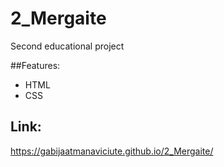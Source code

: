 # 2_Mergaite

Second educational project

##Features:
* HTML
* CSS

##  Link:
https://gabijaatmanaviciute.github.io/2_Mergaite/
